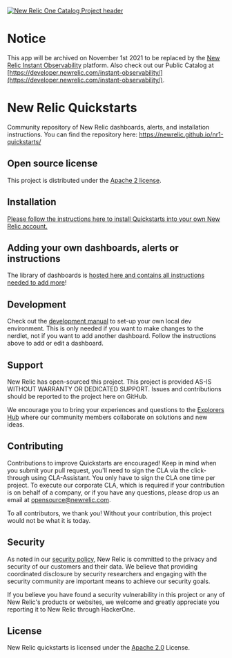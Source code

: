[![New Relic One Catalog Project header](https://github.com/newrelic/opensource-website/raw/master/src/images/categories/New_Relic_One_Catalog_Project.png)](https://opensource.newrelic.com/oss-category/#new-relic-one-catalog-project)

# Notice

This app will be archived on November 1st 2021 to be replaced by the [New Relic Instant Observability](https://one.newrelic.com/launcher/nr1-core.explorer?platform[filters]=Iihkb21haW4gPSAnQVBNJyBBTkQgdHlwZSA9ICdBUFBMSUNBVElPTicpIg==&pane=eyJuZXJkbGV0SWQiOiJucjEtY29yZS5saXN0aW5nIiwiZW50aXR5RXhwbG9yZXJQcm9kdWN0UmVkaXJlY3Rpb24iOnRydWUsImZhdm9yaXRlcyI6eyJzZWxlY3RlZCI6dHJ1ZSwidmlzaWJsZSI6dHJ1ZX0sImxhc3RWaWV3ZWQiOnsic2VsZWN0ZWQiOmZhbHNlLCJ2aXNpYmxlIjp0cnVlfX0=&overlay=eyJuZXJkbGV0SWQiOiJtYXJrZXRwbGFjZS5ob21lIn0=&sidebars[0]=eyJuZXJkbGV0SWQiOiJucjEtY29yZS5jYXRlZ29yaWVzIiwicm9vdE5lcmRsZXRJZCI6Im5yMS1jb3JlLmxpc3RpbmciLCJmYXZvcml0ZXMiOnsic2VsZWN0ZWQiOnRydWUsInZpc2libGUiOnRydWV9LCJsYXN0Vmlld2VkIjp7InNlbGVjdGVkIjpmYWxzZSwidmlzaWJsZSI6dHJ1ZX19&state=27820fcc-4884-886e-f1be-7037ba1ded58) platform. Also check out our Public Catalog at [https://developer.newrelic.com/instant-observability/](https://developer.newrelic.com/instant-observability/).
# New Relic Quickstarts

Community repository of New Relic dashboards, alerts, and installation instructions. You can find the repository here: https://newrelic.github.io/nr1-quickstarts/

## Open source license

This project is distributed under the [Apache 2 license](LICENSE).

## Installation

[Please follow the instructions here to install Quickstarts into your own New Relic account.](https://newrelic.github.io/quickstarts-dashboard-library/#/installation)

## Adding your own dashboards, alerts or instructions

The library of dashboards is [hosted here and contains all instructions needed to add more](https://github.com/newrelic/quickstarts-dashboard-library#getting-started)!

## Development

Check out the [development manual](./DEVELOPMENT.md) to set-up your own local dev environment. This is only needed if you want to make changes to the nerdlet, not if you want to add another dashboard. Follow the instructions above to add or edit a dashboard.

## Support

New Relic has open-sourced this project. This project is provided AS-IS WITHOUT WARRANTY OR DEDICATED SUPPORT. Issues and contributions should be reported to the project here on GitHub.

We encourage you to bring your experiences and questions to the [Explorers Hub](https://discuss.newrelic.com) where our community members collaborate on solutions and new ideas.

## Contributing
Contributions to improve Quickstarts are encouraged! Keep in mind when you submit your pull request, you'll need to sign the CLA via the click-through using CLA-Assistant. You only have to sign the CLA one time per project.
To execute our corporate CLA, which is required if your contribution is on behalf of a company, or if you have any questions, please drop us an email at opensource@newrelic.com.

To all contributors, we thank you! Without your contribution, this project would not be what it is today.

## Security

As noted in our [security policy](https://github.com/newrelic/nr1-quickstarts/security/policy), New Relic is committed to the privacy and security of our customers and their data. We believe that providing coordinated disclosure by security researchers and engaging with the security community are important means to achieve our security goals.

If you believe you have found a security vulnerability in this project or any of New Relic's products or websites, we welcome and greatly appreciate you reporting it to New Relic through HackerOne.

## License
New Relic quickstarts is licensed under the [Apache 2.0](http://apache.org/licenses/LICENSE-2.0.txt) License.

